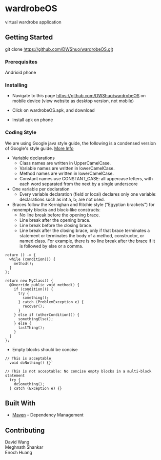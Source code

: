 
# wardrobeOS

virtual wardrobe application

## Getting Started

git clone https://github.com/DWShuo/wardrobeOS.git

### Prerequisites

Andrioid phone

### Installing

* Navigate to this page https://github.com/DWShuo/wardrobeOS on mobile device (view website as desktop version, not mobile)

* Click on wardrobeOS.apk, and download

* Install apk on phone

### Coding Style 
We are using Google java style guide, the following is a condensed version of Google's style guide. [More Info](https://google.github.io/styleguide/javaguide.html)
* Variable declarations  
  * Class names are written in UpperCamelCase. 
  * Variable names are written in lowerCamelCase.  
  * Method names are written in lowerCamelCase. 
  * Constant names use CONSTANT_CASE: all uppercase letters, with each word separated from the next by a single underscore  
* One variable per declaration  
  * Every variable declaration (field or local) declares only one variable: declarations such as int a, b; are not used.
* Braces follow the Kernighan and Ritchie style ("Egyptian brackets") for nonempty blocks and block-like constructs:  
    * No line break before the opening brace.  
    * Line break after the opening brace.  
    * Line break before the closing brace.  
    * Line break after the closing brace, only if that brace terminates a statement or terminates the body of a method, constructor, or named class. For example, there is no line break after the brace if it is followed by else or a comma.  
```
return () -> {
  while (condition()) {
    method();
  }
};

return new MyClass() {
  @Override public void method() {
    if (condition()) {
      try {
        something();
      } catch (ProblemException e) {
        recover();
      }
    } else if (otherCondition()) {
      somethingElse();
    } else {
      lastThing();
    }
  }
};
```
* Empty blocks should be concise  
```
// This is acceptable
  void doNothing() {}`
  
// This is not acceptable: No concise empty blocks in a multi-block statement
  try {
    doSomething();
  } catch (Exception e) {}
```

## Built With

* [Maven](https://maven.apache.org/) - Dependency Management

## Contributing
David Wang  
Meghnath Shankar  
Enoch Huang  
